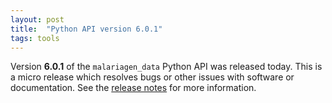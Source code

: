 ```yaml
---
layout: post
title:  "Python API version 6.0.1"
tags: tools
---
```


Version <strong>6.0.1</strong> of the `malariagen_data` Python API was
released today. This is a micro release which resolves bugs or other
issues with software or documentation. See the [release
notes](https://github.com/malariagen/malariagen-data-python/releases/tag/v6.0.1)
for more information.
